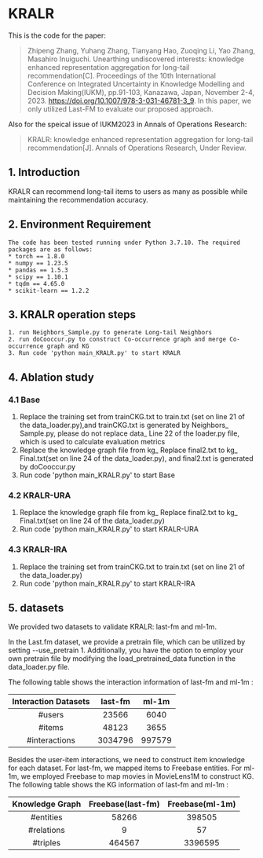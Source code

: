 # KRALR

This is the code for the paper:
>Zhipeng Zhang, Yuhang Zhang, Tianyang Hao, Zuoqing Li, Yao Zhang, Masahiro Inuiguchi. Unearthing undiscovered interests: knowledge enhanced representation aggregation for long-tail recommendation[C]. Proceedings of the 10th International Conference on Integrated Uncertainty in Knowledge Modelling and Decision Making(IUKM), pp.91-103, Kanazawa, Japan, November 2-4, 2023. https://doi.org/10.1007/978-3-031-46781-3_9.
In this paper, we only utilized Last-FM to evaluate our proposed approach.
>
Also for the speical issue of IUKM2023 in Annals of Operations Research:
>KRALR: knowledge enhanced representation aggregation for long-tail recommendation[J]. Annals of Operations Research, Under Review.


## 1. Introduction
KRALR can recommend long-tail items to users as many as possible while maintaining the recommendation accuracy.


## 2. Environment Requirement
```
The code has been tested running under Python 3.7.10. The required packages are as follows:
* torch == 1.8.0
* numpy == 1.23.5
* pandas == 1.5.3
* scipy == 1.10.1
* tqdm == 4.65.0
* scikit-learn == 1.2.2
```

## 3. KRALR operation steps
```
1. run Neighbors_Sample.py to generate Long-tail Neighbors
2. run doCooccur.py to construct Co-occurrence graph and merge Co-occurrence graph and KG
3. Run code 'python main_KRALR.py' to start KRALR
```

## 4. Ablation study
### 4.1 Base
1. Replace the training set from trainCKG.txt to train.txt (set on line 21 of the data_loader.py),and trainCKG.txt is generated by Neighbors_ Sample.py, please do not replace data_ Line 22 of the loader.py file, which is used to calculate evaluation metrics
2. Replace the knowledge graph file from kg_ Replace final2.txt to kg_ Final.txt(set on line 24 of the data_loader.py), and final2.txt is generated by doCooccur.py
3. Run code 'python main_KRALR.py' to start Base

### 4.2 KRALR-URA
1. Replace the knowledge graph file from kg_ Replace final2.txt to kg_ Final.txt(set on line 24 of the data_loader.py)
2. Run code 'python main_KRALR.py' to start KRALR-URA

### 4.3 KRALR-IRA
1. Replace the training set from trainCKG.txt to train.txt (set on line 21 of the data_loader.py)
2. Run code 'python main_KRALR.py' to start KRALR-IRA



## 5. datasets
We provided two datasets to validate KRALR: last-fm and ml-1m. 

In the Last.fm dataset, we provide a pretrain file, which can be utilized by setting --use_pretrain 1. Additionally, you have the option to employ your own pretrain file by modifying the load_pretrained_data function in the data_loader.py file.

The following table shows the interaction information of last-fm  and ml-1m :


|  Interaction Datasets   |    last-fm     |  ml-1m  |
|  :---------------:   |:--------------:|:-------:|
|       #users        |     23566      |  6040   |
|       #items        |     48123      |  3655   |
|    #interactions    |    3034796     | 997579  |

 Besides the user-item interactions, we need to construct item knowledge for each dataset. For last-fm, we mapped items to Freebase entities. For ml-1m, we employed Freebase to map movies in MovieLens1M to construct KG.
The following table shows the KG information of last-fm and ml-1m :

| Knowledge Graph |   Freebase(last-fm)   |  Freebase(ml-1m)  |
|:---------------:|          :-----------:         |     :-------:     |
|   #entities    |              58266            |       398505      |
|   #relations   |                 9              |         57        |
|    #triples    |              464567            |       3396595     |



